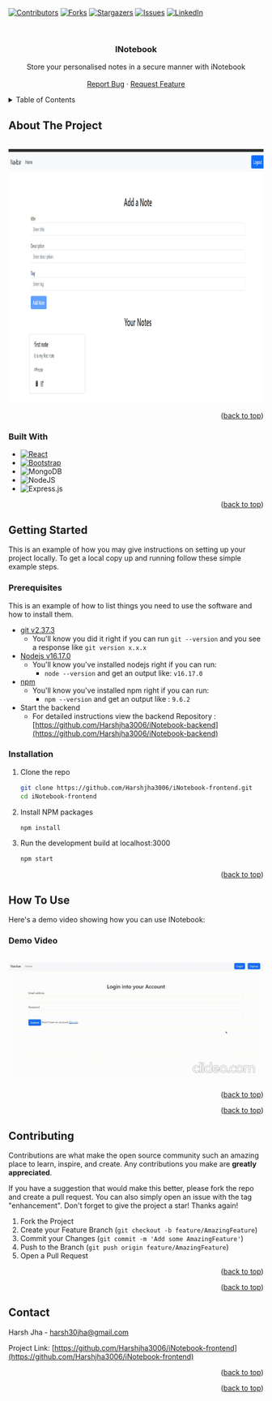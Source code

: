<!-- Improved compatibility of back to top link: See: https://github.com/othneildrew/Best-README-Template/pull/73 -->

<a name="readme-top"></a>

<!--
*** Thanks for checking out the Best-README-Template. If you have a suggestion
*** that would make this better, please fork the repo and create a pull request
*** or simply open an issue with the tag "enhancement".
*** Don't forget to give the project a star!
*** Thanks again! Now go create something AMAZING! :D
-->

<!-- PROJECT SHIELDS -->
<!--
*** I'm using markdown "reference style" links for readability.
*** Reference links are enclosed in brackets [ ] instead of parentheses ( ).
*** See the bottom of this document for the declaration of the reference variables
*** for contributors-url, forks-url, etc. This is an optional, concise syntax you may use.
*** https://www.markdownguide.org/basic-syntax/#reference-style-links
-->

[![Contributors][contributors-shield]][contributors-url]
[![Forks][forks-shield]][forks-url]
[![Stargazers][stars-shield]][stars-url]
[![Issues][issues-shield]][issues-url]
[![LinkedIn][linkedin-shield]][linkedin-url]

<!-- PROJECT LOGO -->
<br />
<div align="center">

<h3 align="center">INotebook</h3>

  <p align="center">
    Store your personalised notes in a secure manner with iNotebook
    <br />
    <br />
    <a href="https://github.com/Harshjha3006/iNotebook-frontend/issues">Report Bug</a>
    ·
    <a href="https://github.com/Harshjha3006/iNotebook-frontend/issues">Request Feature</a>
  </p>
</div>

<!-- TABLE OF CONTENTS -->
<details>
  <summary>Table of Contents</summary>
  <ol>
    <li>
      <a href="#about-the-project">About The Project</a>
      <ul>
        <li><a href="#built-with">Built With</a></li>
      </ul>
    </li>
    <li>
      <a href="#getting-started">Getting Started</a>
      <ul>
        <li><a href="#prerequisites">Prerequisites</a></li>
        <li><a href="#installation">Installation</a></li>
      </ul>
    </li>
    <li><a href="#usage">Usage</a></li>
    <li><a href="#contributing">Contributing</a></li>
    <li><a href="#contact">Contact</a></li>
  </ol>
</details>

<!-- ABOUT THE PROJECT -->

## About The Project

<div >
<br>
<img src = "./src/images/website screenshot.png" height = "500" width = "900"></img>
</div>
<p align="right">(<a href="#readme-top">back to top</a>)</p>

### Built With

- [![React][React.js]][React-url]
- [![Bootstrap][Bootstrap.com]][Bootstrap-url]
- ![MongoDB](https://img.shields.io/badge/MongoDB-%234ea94b.svg?style=for-the-badge&logo=mongodb&logoColor=white)
- ![NodeJS](https://img.shields.io/badge/node.js-6DA55F?style=for-the-badge&logo=node.js&logoColor=white)
- ![Express.js](https://img.shields.io/badge/express.js-%23404d59.svg?style=for-the-badge&logo=express&logoColor=%2361DAFB)
<p align="right">(<a href="#readme-top">back to top</a>)</p>

<!-- GETTING STARTED -->

## Getting Started

This is an example of how you may give instructions on setting up your project locally.
To get a local copy up and running follow these simple example steps.

### Prerequisites

This is an example of how to list things you need to use the software and how to install them.

- [git v2.37.3](https://git-scm.com/book/en/v2/Getting-Started-Installing-Git)
  - You'll know you did it right if you can run `git --version` and you see a response like `git version x.x.x`
- [Nodejs v16.17.0](https://nodejs.org/en/)
  - You'll know you've installed nodejs right if you can run:
    - `node --version` and get an output like: `v16.17.0`
- [npm](https://www.npmjs.com/)
  - You'll know you've installed npm right if you can run:
    - `npm --version` and get an output like : `9.6.2`
- Start the backend
  - For detailed instructions view the backend Repository : [https://github.com/Harshjha3006/iNotebook-backend](https://github.com/Harshjha3006/iNotebook-backend)

### Installation

1. Clone the repo
   ```sh
   git clone https://github.com/Harshjha3006/iNotebook-frontend.git
   cd iNotebook-frontend
   ```
2. Install NPM packages
   ```sh
   npm install
   ```
3. Run the development build at localhost:3000
   ```sh
   npm start
   ```

<p align="right">(<a href="#readme-top">back to top</a>)</p>

<!-- USAGE EXAMPLES -->

## How To Use

Here's a demo video showing how you can use INotebook:

### Demo Video

<br>
<img src = "./src/images/demo.gif" width = "700",height = "700"></img>

<p align="right">(<a href="#readme-top">back to top</a>)</p>

<p align="right">(<a href="#readme-top">back to top</a>)</p>

<!-- CONTRIBUTING -->

## Contributing

Contributions are what make the open source community such an amazing place to learn, inspire, and create. Any contributions you make are **greatly appreciated**.

If you have a suggestion that would make this better, please fork the repo and create a pull request. You can also simply open an issue with the tag "enhancement".
Don't forget to give the project a star! Thanks again!

1. Fork the Project
2. Create your Feature Branch (`git checkout -b feature/AmazingFeature`)
3. Commit your Changes (`git commit -m 'Add some AmazingFeature'`)
4. Push to the Branch (`git push origin feature/AmazingFeature`)
5. Open a Pull Request

<p align="right">(<a href="#readme-top">back to top</a>)</p>

<p align="right">(<a href="#readme-top">back to top</a>)</p>

<!-- CONTACT -->

## Contact

Harsh Jha - harsh30jha@gmail.com

Project Link: [https://github.com/Harshjha3006/iNotebook-frontend](https://github.com/Harshjha3006/iNotebook-frontend)

<p align="right">(<a href="#readme-top">back to top</a>)</p>

<!-- ACKNOWLEDGMENTS -->

<p align="right">(<a href="#readme-top">back to top</a>)</p>

<!-- MARKDOWN LINKS & IMAGES -->
<!-- https://www.markdownguide.org/basic-syntax/#reference-style-links -->

[contributors-shield]: https://img.shields.io/github/contributors/Harshjha3006/iNotebook-frontend.svg?style=for-the-badge
[contributors-url]: https://github.com/Harshjha3006/iNotebook-frontend/graphs/contributors
[forks-shield]: https://img.shields.io/github/forks/Harshjha3006/iNotebook-frontend.svg?style=for-the-badge
[forks-url]: https://github.com/Harshjha3006/iNotebook-frontend/network/members
[stars-shield]: https://img.shields.io/github/stars/Harshjha3006/iNotebook-frontend.svg?style=for-the-badge
[stars-url]: https://github.com/Harshjha3006/iNotebook-frontend/stargazers
[issues-shield]: https://img.shields.io/github/issues/Harshjha3006/iNotebook-frontend.svg?style=for-the-badge
[issues-url]: https://github.com/Harshjha3006/iNotebook-frontend/issues
[license-shield]: https://img.shields.io/github/license/Harshjha3006/iNotebook-frontend.svg?style=for-the-badge
[license-url]: https://github.com/Harshjha3006/iNotebook-frontend/blob/master/LICENSE.txt
[linkedin-shield]: https://img.shields.io/badge/-LinkedIn-black.svg?style=for-the-badge&logo=linkedin&colorB=555
[linkedin-url]: https://www.linkedin.com/in/harsh-jha-3060b022a/
[product-screenshot]: ./src/img/website%20screenshot.png
[Next.js]: https://img.shields.io/badge/next.js-000000?style=for-the-badge&logo=nextdotjs&logoColor=white
[Next-url]: https://nextjs.org/
[React.js]: https://img.shields.io/badge/React-20232A?style=for-the-badge&logo=react&logoColor=61DAFB
[React-url]: https://reactjs.org/
[Vue.js]: https://img.shields.io/badge/Vue.js-35495E?style=for-the-badge&logo=vuedotjs&logoColor=4FC08D
[Vue-url]: https://vuejs.org/
[Angular.io]: https://img.shields.io/badge/Angular-DD0031?style=for-the-badge&logo=angular&logoColor=white
[Angular-url]: https://angular.io/
[Svelte.dev]: https://img.shields.io/badge/Svelte-4A4A55?style=for-the-badge&logo=svelte&logoColor=FF3E00
[Svelte-url]: https://svelte.dev/
[Laravel.com]: https://img.shields.io/badge/Laravel-FF2D20?style=for-the-badge&logo=laravel&logoColor=white
[Laravel-url]: https://laravel.com
[Bootstrap.com]: https://img.shields.io/badge/Bootstrap-563D7C?style=for-the-badge&logo=bootstrap&logoColor=white
[Bootstrap-url]: https://getbootstrap.com
[JQuery.com]: https://img.shields.io/badge/jQuery-0769AD?style=for-the-badge&logo=jquery&logoColor=white
[JQuery-url]: https://jquery.com
[def]: https://github.com/Harshjha3006/iNotebook-frontend/src/img/demo.gif
